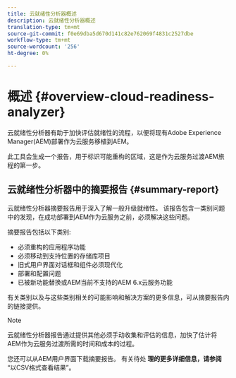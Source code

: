 ```yaml
---
title: 云就绪性分析器概述
description: 云就绪性分析器概述
translation-type: tm+mt
source-git-commit: f0e69dba5d670d141c82e762069f4831c2527dbe
workflow-type: tm+mt
source-wordcount: '256'
ht-degree: 0%

---
```



# 概述 {#overview-cloud-readiness-analyzer}

云就绪性分析器有助于加快评估就绪性的流程，以便将现有Adobe Experience Manager(AEM)部署作为云服务移植到AEM。

此工具会生成一个报告，用于标识可能重构的区域，这是作为云服务过渡AEM旅程的第一步。

## 云就绪性分析器中的摘要报告 {#summary-report}

云就绪性分析器摘要报告用于深入了解一般升级就绪性。 该报告包含一类别问题中的发现，在成功部署到AEM作为云服务之前，必须解决这些问题。

摘要报告包括以下类别:

* 必须重构的应用程序功能
* 必须移动到支持位置的存储库项目
* 旧式用户界面对话框和组件必须现代化
* 部署和配置问题
* 已被新功能替换或AEM当前不支持的AEM 6.x云服务功能

有关类别以及与这些类别相关的可能影响和解决方案的更多信息，可从摘要报告内的链接提供。

>[!NOTE]
>云就绪性分析器报告通过提供其他必须手动收集和评估的信息，加快了估计将AEM作为云服务过渡所需的时间和成本的过程。

您还可以从AEM用户界面下载摘要报告。 有关待处 **理的更多详细信息，请参阅** “以CSV格式查看结果”。
